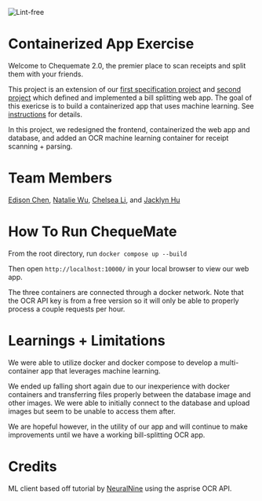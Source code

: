 ![Lint-free](https://github.com/nyu-software-engineering/containerized-app-exercise/actions/workflows/lint.yml/badge.svg)

# Containerized App Exercise

Welcome to Chequemate 2.0, the premier place to scan receipts and split them with your friends.

This project is an extension of our [first specification project](https://github.com/software-students-spring2024/1-specification-exercise-bestswegroup) and [second project](https://github.com/software-students-spring2024/2-web-app-exercise-bswe) which defined and implemented a bill splitting web app. The goal of this exericse is to build a containerized app that uses machine learning. See [instructions](./instructions.md) for details.

In this project, we redesigned the frontend, containerized the web app and database, and added an OCR machine learning container for receipt scanning + parsing.

# Team Members

[Edison Chen](https://github.com/ebc5802), [Natalie Wu](https://github.com/nawubyte), [Chelsea Li](https://github.com/qiaoxixi1), and [Jacklyn Hu](https://github.com/Jacklyn22)

# How To Run ChequeMate

From the root directory, run `docker compose up --build`

Then open `http://localhost:10000/` in your local browser to view our web app.

The three containers are connected through a docker network. Note that the OCR API key is from a free version so it will only be able to properly process a couple requests per hour.

# Learnings + Limitations

We were able to utilize docker and docker compose to develop a multi-container app that leverages machine learning.

We ended up falling short again due to our inexperience with docker containers and transferring files properly between the database image and other images. We were able to initially connect to the database and upload images but seem to be unable to access them after.

We are hopeful however, in the utility of our app and will continue to make improvements until we have a working bill-splitting OCR app.

# Credits

ML client based off tutorial by [NeuralNine](https://www.youtube.com/watch?v=dSCJ7DImGdA) using the asprise OCR API.